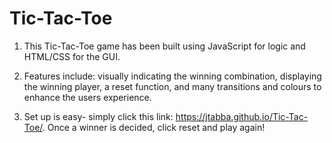 # Tic-Tac-Toe

1. This Tic-Tac-Toe game has been built using JavaScript for logic and HTML/CSS for the GUI.

2. Features include: visually indicating the winning combination, displaying the winning player, a reset function, and many transitions and colours to enhance the users experience.

3. Set up is easy- simply click this link: https://jtabba.github.io/Tic-Tac-Toe/.  Once a winner is decided, click reset and play again!
